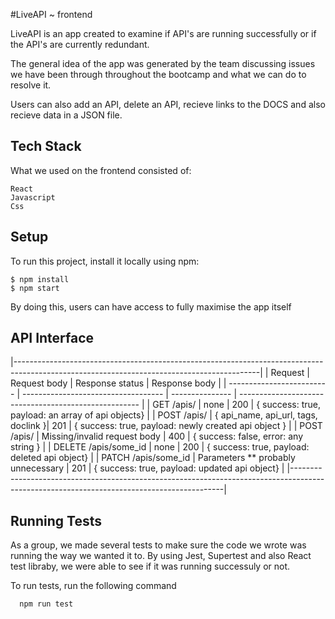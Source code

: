 #LiveAPI ~ frontend

LiveAPI is an app created to examine if API's are running successfully or if the API's are currently redundant. 

The general idea of the app was generated by the team discussing issues we have been through throughout the bootcamp and what we can do to resolve it. 

Users can also add an API, delete an API, recieve links to the DOCS and also recieve data in a JSON file.
## Tech Stack 
What we used on the frontend consisted of:
```
React
Javascript
Css
```




## Setup
To run this project, install it locally using npm:

```
$ npm install
$ npm start
```
By doing this, users can have access to fully maximise the app itself
## API Interface



|-------------------------------------------------------------------------------------------------------------------------------------------|
| Request                   | Request body                        | Response status | Response body                                         |
| ------------------------- | ----------------------------------- | --------------- | ----------------------------------------------------- |
| GET /apis/                | none                                | 200             | { success: true, payload: an array of api objects}    | 
| POST /apis/               | { api_name, api_url, tags, doclink }| 201             | { success: true, payload: newly created api object }  | 
| POST /apis/               | Missing/invalid request body        | 400             | { success: false, error: any string }                 | 
| DELETE /apis/some_id      | none                                | 200             | { success: true, payload: deleted api object}         |
| PATCH /apis/some_id       | Parameters ** probably unnecessary  | 201             | { success: true, payload: updated api object}         |
|-------------------------------------------------------------------------------------------------------------------------------------------|


## Running Tests

As a group, we made several tests to make sure the code we wrote was running the way we wanted it to. By using Jest, Supertest and also React test libraby, we were able to see if it was running successuly or not.

To run tests, run the following command

```bash
  npm run test
```

